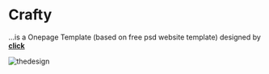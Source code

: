 # Crafty

...is a Onepage Template (based on free psd website template) designed by <a href="http://pixelhint.com/crafted-free-psd-template/"><b>click</b></a>

<img src="https://cloud.githubusercontent.com/assets/24959950/23649175/cd9bb636-031d-11e7-94a7-cdb148b16c22.jpg" alt="thedesign">
